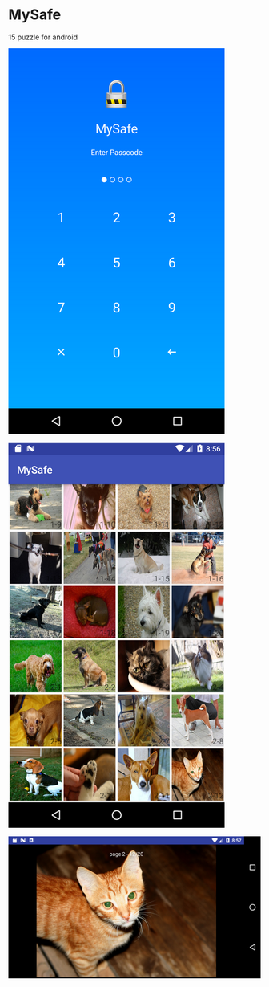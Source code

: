 # MySafe

15 puzzle for android




![screenshot](https://github.com/dindin0497/MySafe/blob/master/1.png)

![screenshot](https://github.com/dindin0497/MySafe/blob/master/2.png)

![screenshot](https://github.com/dindin0497/MySafe/blob/master/3.png)
